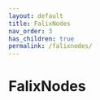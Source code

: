 ```yaml
---
layout: default
title: FalixNodes
nav_order: 3
has_children: true
permalink: /falixnodes/
---
```


# FalixNodes